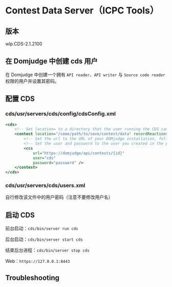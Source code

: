 # Contest Data Server（ICPC Tools）

## 版本

wlp.CDS-2.1.2100

## 在 Domjudge 中创建 cds 用户

在 Domjudge 中创建一个拥有 `API reader`、`API writer` 与 `Source code reader` 权限的用户并设置其密码。

## 配置 CDS

### cds/usr/servers/cds/config/cdsConfig.xml

```xml
<cds>
    <!-- Set location= to a directory that the user running the CDS can write to -->
    <contest location="/some/path/to/save/contest/data" recordReactions="false">
        <!-- Set the url to the URL of your DOMjudge installation, followed by /api/contests/<cid>, where <cid> is your CID or external ID -->
        <!-- Set the user and password to the user you created in the previous step -->
        <ccs
            url="https://domjudge/api/contests/{id}"
            user="cds"
            password="password" />
    </contest>
</cds>
```

### cds/usr/servers/cds/users.xml

自行修改该文件中的用户密码（注意不要修改用户名）

## 启动 CDS

前台启动：`cds/bin/server run cds`

后台启动：`cds/bin/server start cds`

结束后台进程：`cds/bin/server stop cds`

Web：`https://127.0.0.1:8443`

## Troubleshooting
